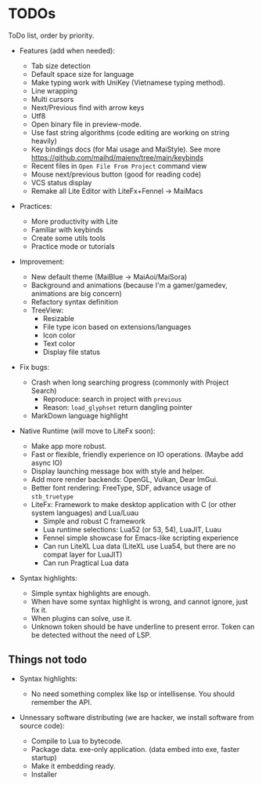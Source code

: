 # TODOs
ToDo list, order by priority.

- Features (add when needed):
    - Tab size detection
    - Default space size for language
    - Make typing work with UniKey (Vietnamese typing method).
    - Line wrapping
    - Multi cursors
    - Next/Previous find with arrow keys
    - Utf8
    - Open binary file in preview-mode.
    - Use fast string algorithms (code editing are working on string heavily)
    - Key bindings docs (for Mai usage and MaiStyle). See more https://github.com/maihd/maienv/tree/main/keybinds
    - Recent files in `Open File From Project` command view
    - Mouse next/previous button (good for reading code)
    - VCS status display
    - Remake all Lite Editor with LiteFx+Fennel -> MaiMacs

- Practices:
    - More productivity with Lite
    - Familiar with keybinds
    - Create some utils tools
    - Practice mode or tutorials

- Improvement:
    - New default theme (MaiBlue -> MaiAoi/MaiSora)
    - Background and animations (because I'm a gamer/gamedev, animations are big concern)
    - Refactory syntax definition
    - TreeView:
        - Resizable
        - File type icon based on extensions/languages
        - Icon color
        - Text color
        - Display file status

- Fix bugs:
    - Crash when long searching progress (commonly with Project Search)
        - Reproduce: search in project with `previous`
        - Reason: `load_glyphset` return dangling pointer
    - MarkDown language highlight

- Native Runtime (will move to LiteFx soon):
    - Make app more robust.
    - Fast or flexible, friendly experience on IO operations. (Maybe add async IO)
    - Display launching message box with style and helper.
    - Add more render backends: OpenGL, Vulkan, Dear ImGui.
    - Better font rendering: FreeType, SDF, advance usage of `stb_truetype`
    - LiteFx: Framework to make desktop application with C (or other system languages) and Lua/Luau
        - Simple and robust C framework
        - Lua runtime selections: Lua52 (or 53, 54), LuaJIT, Luau
        - Fennel simple showcase for Emacs-like scripting experience
        - Can run LiteXL Lua data (LiteXL use Lua54, but there are no compat layer for LuaJIT)
        - Can run Pragtical Lua data

- Syntax highlights:
    - Simple syntax highlights are enough.
    - When have some syntax highlight is wrong, and cannot ignore, just fix it.
    - When plugins can solve, use it.
    - Unknown token should be have underline to present error. Token can be detected without the need of LSP.

## Things not todo

- Syntax highlights:
    - No need something complex like lsp or intellisense. You should remember the API.

- Unnessary software distributing (we are hacker, we install software from source code):
    - Compile to Lua to bytecode.
    - Package data. exe-only application. (data embed into exe, faster startup)
    - Make it embedding ready.
    - Installer
